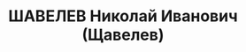 ---
title: ШАВЕЛЕВ Николай Иванович (Щавелев)
description: "Род. в 1901, Уфимская губ., русский, обр.: среднее, член ВКП(б) 1931–10.07.1937.\
  \ Начальник депо станции Ужур. \n  Арестован 23.06.1937. Обв.: шпионская деятельность.\
  \ Приговор: выездная сессия ВК ВС СССР, 16.07.1938 – ВМН. Расстрелян 16.07.1938,\
  \ в г. Красноярске. \n  Реабилитирован ВК ВС СССР 17.05.1958"
---
